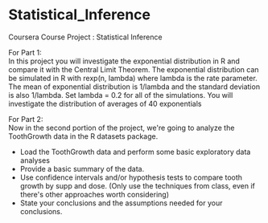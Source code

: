 # Statistical_Inference
Coursera Course Project : Statistical Inference

For Part 1:  
In this project you will investigate the exponential distribution in R and compare it with the Central Limit Theorem. The exponential distribution can be simulated in R with rexp(n, lambda) where lambda is the rate parameter. The mean of exponential distribution is 1/lambda and the standard deviation is also 1/lambda. Set lambda = 0.2 for all of the simulations. You will investigate the distribution of averages of 40 exponentials

For Part 2:  
Now in the second portion of the project, we're going to analyze the ToothGrowth data in the R datasets package.
  * Load the ToothGrowth data and perform some basic exploratory data analyses
  * Provide a basic summary of the data.
  * Use confidence intervals and/or hypothesis tests to compare tooth growth by supp and dose. (Only use the techniques from class, even if there's other approaches worth considering)
  * State your conclusions and the assumptions needed for your conclusions.
